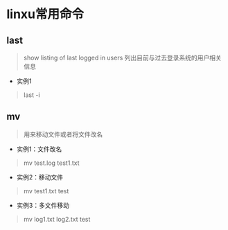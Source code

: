 # linxu常用命令 #
## last ##
> show listing of last logged in users
> 列出目前与过去登录系统的用户相关信息

- 实例1
> last -i

## mv ##
> 用来移动文件或者将文件改名

- 实例1：文件改名
> mv test.log test1.txt

- 实例2：移动文件
> mv test1.txt test

- 实例3：多文件移动
> mv log1.txt log2.txt test